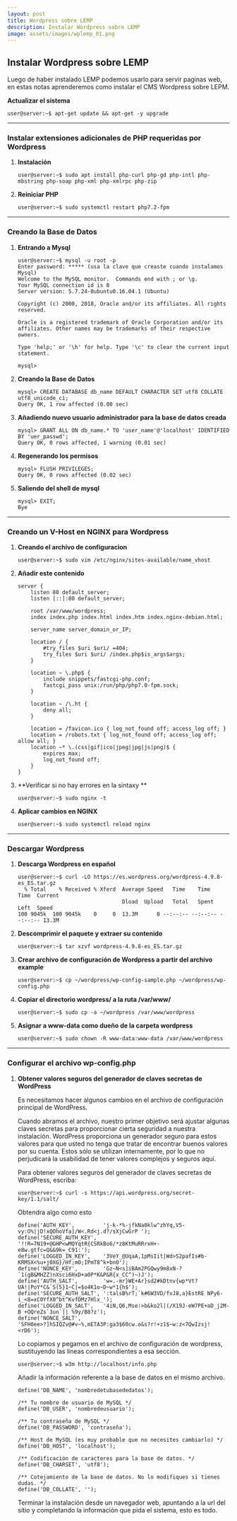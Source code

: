 ```yaml
---
layout: post
title: Wordpress sobre LEMP
description: Instalar Wordpress sobre LEMP
image: assets/images/wplemp_01.png
---
```

##  Instalar Wordpress sobre LEMP ##

Luego de haber instalado LEMP podemos usarlo para servir paginas web, en estas notas aprenderemos como instalar el CMS Wordpress sobre LEPM.

**Actualizar el sistema**
   ```shell
   user@server:~$ apt-get update && apt-get -y upgrade 
   ```
------
### Instalar extensiones adicionales de PHP requeridas por Wordpress ###

1. **Instalación**

   ```shell
   user@server:~$ sudo apt install php-curl php-gd php-intl php-mbstring php-soap php-xml php-xmlrpc php-zip
   ```

2. **Reiniciar PHP**

   ```shell
   user@server:~$ sudo systemctl restart php7.2-fpm
   ```
------
### Creando la Base de Datos ###

1. **Entrando a Mysql**

   ```mysql
   user@server:~$ mysql -u root -p
   Enter password: ***** (usa la clave que creaste cuando instalamos Mysql)
   Welcome to the MySQL monitor.  Commands end with ; or \g.
   Your MySQL connection id is 8
   Server version: 5.7.24-0ubuntu0.16.04.1 (Ubuntu)
   
   Copyright (c) 2000, 2018, Oracle and/or its affiliates. All rights reserved.
   
   Oracle is a registered trademark of Oracle Corporation and/or its
   affiliates. Other names may be trademarks of their respective
   owners.
   
   Type 'help;' or '\h' for help. Type '\c' to clear the current input statement.
   
   mysql> 
   ```

2. **Creando la Base de Datos**

   ```mysql
   mysql> CREATE DATABASE db_name DEFAULT CHARACTER SET utf8 COLLATE utf8_unicode_ci;
   Query OK, 1 row affected (0.00 sec)
   ```

3. **Añadiendo nuevo usuario administrador para la base de datos creada**

   ```mysql
   mysql> GRANT ALL ON db_name.* TO 'user_name'@'localhost' IDENTIFIED BY 'uer_passwd';
   Query OK, 0 rows affected, 1 warning (0.01 sec)
   ```

4. **Regenerando los permisos**

   ```mysql
   mysql> FLUSH PRIVILEGES;
   Query OK, 0 rows affected (0.02 sec)
   ```

5. **Saliendo del shell de mysql**

   ```mysql
   mysql> EXIT;
   Bye
   ```
------

### Creando un V-Host en NGINX para Wordpress ###

1. **Creando el archivo de configuracion**

   ```shell
   user@server:~$ sudo vim /etc/nginx/sites-available/name_vhost
   ```

2. **Añadir este contenido**

   ```nginx
   server {
       listen 80 default_server;
       listen [::]:80 default_server;
   
       root /var/www/wordpress;
       index index.php index.html index.htm index.nginx-debian.html;
   
       server_name server_domain_or_IP;
   
       location / {
           #try_files $uri $uri/ =404;
           try_files $uri $uri/ /index.php$is_args$args;
       }
   
       location ~ \.php$ {
           include snippets/fastcgi-php.conf;
           fastcgi_pass unix:/run/php/php7.0-fpm.sock;
       }
   
       location ~ /\.ht {
           deny all;
       }
   
       location = /favicon.ico { log_not_found off; access_log off; }
       location = /robots.txt { log_not_found off; access_log off; allow all; }
       location ~* \.(css|gif|ico|jpeg|jpg|js|png)$ {
           expires max;
           log_not_found off;
       }
   }
   ```
3. **Verificar si no hay errores en la sintaxy **

   ```nginx
   user@server:~$ sudo nginx -t
   ```
4. **Aplicar cambios en NGINX**
   ```shell
   user@server:~$ sudo systemctl reload nginx 
   ```

------

### Descargar Wordpress ###

1. **Descarga Wordpress en español**

   ```shell
   user@server:~$ curl -LO https://es.wordpress.org/wordpress-4.9.8-es_ES.tar.gz
     % Total    % Received % Xferd  Average Speed   Time    Time     Time  Current
                                    Dload  Upload   Total   Spent    Left  Speed
   100 9045k  100 9045k    0     0  13.3M      0 --:--:-- --:--:-- --:--:-- 13.3M
   ```
2. **Descomprimir el paquete y extraer su contenido**

   ```shell
   user@server:~$ tar xzvf wordpress-4.9.8-es_ES.tar.gz
   ```
3. **Crear archivo de configuración de Wordpress a partir del archivo example**

   ```shell
   user@server:~$ cp ~/wordpress/wp-config-sample.php ~/wordpress/wp-config.php
   ```
4. **Copiar el directorio wordpress/ a la ruta /var/www/**

   ```shell
   user@server:~$ sudo cp -a ~/wordpress /var/www/wordpress
   ```
5. **Asignar a www-data como dueño de la carpeta wordpress**

   ```shell
   user@server:~$ sudo chown -R www-data:www-data /var/www/wordpress
   ```

------

### Configurar el archivo wp-config.php ###

1. **Obtener valores seguros del generador de claves secretas de WordPress**

   Es necesitamos hacer algunos cambios en el archivo de configuración principal de WordPress.

   Cuando abramos el archivo, nuestro primer objetivo será ajustar algunas claves secretas para proporcionar cierta seguridad a nuestra instalación. WordPress proporciona un generador seguro para estos valores para que usted no tenga que tratar de encontrar buenos valores por su cuenta. Estos sólo se utilizan internamente, por lo que no perjudicará la usabilidad de tener valores complejos y seguros aquí.

   Para obtener valores seguros del generador de claves secretas de WordPress, escriba:

   ```shell
   user@server:~$ curl -s https://api.wordpress.org/secret-key/1.1/salt/
   ```

   Obtendra algo como esto

   ```php+HTML
   define('AUTH_KEY',         'j-k-*%-jfkNa0klw^zhYq,V5-vy:O%|jD!xQOhoVfa]/W<.Rd<j.d?/sXjCwGrP ');
   define('SECURE_AUTH_KEY',  '!!R=7N19+@GHP<wMQYqtR{CSRkBo6/*z8KtMuRRrxH+-e8w.gtfc=Q&&9k=_C91:');
   define('LOGGED_IN_KEY',    '3VeY_@UqaA,1pMsIit|Wd>S2pafIs#b-KRMSX<%u+j0XG}/Hf;mO;IPmT8^k+bnO');
   define('NONCE_KEY',        'Gz~N<s]iBAm2PGQwy9m8xN-?`1(gB&MHZZ)nXsci6HxD+a0P*K&P&R{x_CC^)~)J');
   define('AUTH_SALT',        'w=.-mr}WE+Ar}sd2#kDtnv{wp*Vt?UA!|PoY*C&`S(5}1~C|=$o4K1o~D~w*1{h$');
   define('SECURE_AUTH_SALT', ':talsB%rT;`k#6W3VD/fvJ8,a}EstRE NPy6-i_<8=xC0YfX0^bt^KvfDMz7Hlx_');
   define('LOGGED_IN_SALT',   '4iN,Q6,Mse:>b&ko2l|(/X19J-eW7PE+aD_j2M-B +OQreZs`3un`|| %9y/B8?z');
   define('NONCE_SALT',       'SFH0ee>?]hSIQZv@#v~%,mETA3P:ga3$60cw.o&s?r!+z1$~w:z<7QwIzsj!<rD6');
   ```

   Lo copiamos y pegamos en el archivo de configuración de wordpress, sustituyendo las lineas correspondientes a esa sección.

   ```shell
   user@server:~$ w3m http://localhost/info.php
   ```

   Añadir la información referente a la base de datos en el mismo archivo.

   ```php+HTML
   define('DB_NAME', 'nombredetubasededatos');
   
   /** Tu nombre de usuario de MySQL */
   define('DB_USER', 'nombredeusuario');
   
   /** Tu contraseña de MySQL */
   define('DB_PASSWORD', 'contraseña');
   
   /** Host de MySQL (es muy probable que no necesites cambiarlo) */
   define('DB_HOST', 'localhost');
   
   /** Codificación de caracteres para la base de datos. */
   define('DB_CHARSET', 'utf8');
   
   /** Cotejamiento de la base de datos. No lo modifiques si tienes dudas. */
   define('DB_COLLATE', '');
   ```

   Terminar la instalación desde un navegador web, apuntando a la url del sitio y completando la información que pida el sistema, esto es todo.
